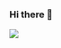 ### Hi there 👋

<img src="https://img.shields.io/badge/Javascript-F7DF1E?style=?style=for-the-badge&logo=appveyor=Javascript&logoColor=white"/></a>
